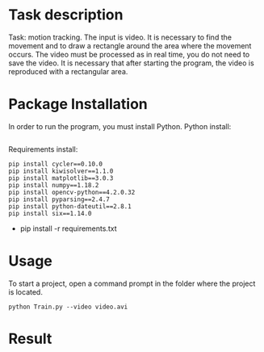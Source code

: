 # Task description
 Task: motion tracking. The input is video. It is necessary to find the movement and to draw a rectangle around the area where the movement occurs. The video must be processed as in real time, you do not need to save the video. It is necessary that after starting the program, the video is reproduced with a rectangular area.
 
# Package Installation

In order to run the program, you must install Python.
Python install:
```

```
Requirements install:
```
pip install cycler==0.10.0
pip install kiwisolver==1.1.0
pip install matplotlib==3.0.3
pip install numpy==1.18.2
pip install opencv-python==4.2.0.32
pip install pyparsing==2.4.7
pip install python-dateutil==2.8.1
pip install six==1.14.0
```
- pip install -r requirements.txt

# Usage
To start a project, open a command prompt in the folder where the project is located.
```
python Train.py --video video.avi
```
# Result




